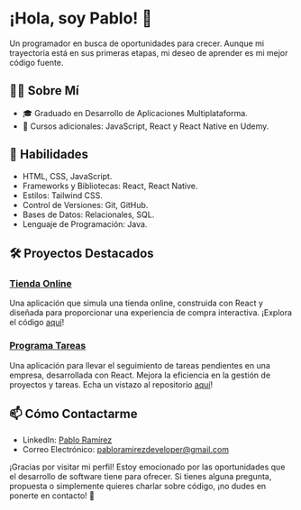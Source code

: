 # ¡Hola, soy Pablo! 👋

Un programador en busca de oportunidades para crecer. Aunque mi trayectoria está en sus primeras etapas, mi deseo de aprender es mi mejor código fuente.

## 👨‍💻 Sobre Mí

- 🎓 Graduado en Desarrollo de Aplicaciones Multiplataforma.
- 📘 Cursos adicionales: JavaScript, React y React Native en Udemy.

## 🚀 Habilidades

- HTML, CSS, JavaScript.
- Frameworks y Bibliotecas: React, React Native.
- Estilos: Tailwind CSS.
- Control de Versiones: Git, GitHub.
- Bases de Datos: Relacionales, SQL.
- Lenguaje de Programación: Java.

## 🛠️ Proyectos Destacados

### [Tienda Online](https://tiendaonlinepablodev.netlify.app/)
Una aplicación que simula una tienda online, construida con React y diseñada para proporcionar una experiencia de compra interactiva. ¡Explora el código [aquí](https://github.com/PabloRamirezDeveloper/TiendaOnline)!

### [Programa Tareas](https://programatareas.netlify.app/)
Una aplicación para llevar el seguimiento de tareas pendientes en una empresa, desarrollada con React. Mejora la eficiencia en la gestión de proyectos y tareas. Echa un vistazo al repositorio [aquí](https://github.com/PabloRamirezDeveloper/programa_tareas_react)!

## 📫 Cómo Contactarme

- LinkedIn: [Pablo Ramírez](https://www.linkedin.com/in/pablo-ramirez-bbb79a2b0)
- Correo Electrónico: [pabloramirezdeveloper@gmail.com](mailto:pabloramirezdeveloper@gmail.com)

¡Gracias por visitar mi perfil! Estoy emocionado por las oportunidades que el desarrollo de software tiene para ofrecer. Si tienes alguna pregunta, propuesta o simplemente quieres charlar sobre código, ¡no dudes en ponerte en contacto! 🚀

